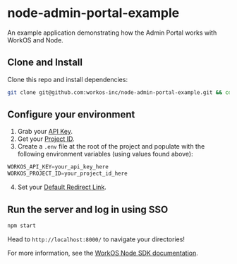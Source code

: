 # node-admin-portal-example

An example application demonstrating how the Admin Portal works with WorkOS and Node.

## Clone and Install

Clone this repo and install dependencies:

```sh
git clone git@github.com:workos-inc/node-admin-portal-example.git && cd node-admin-portal-example && npm install
```

## Configure your environment

1. Grab your [API Key](https://dashboard.workos.com/api-keys).
2. Get your [Project ID](https://dashboard.workos.com/sso/configuration).
3. Create a `.env` file at the root of the project and populate with the
following environment variables (using values found above):

```typescript
WORKOS_API_KEY=your_api_key_here
WORKOS_PROJECT_ID=your_project_id_here
```

4. Set your [Default Redirect Link](https://dashboard.workos.com/admin-portal).

## Run the server and log in using SSO

```sh
npm start
```

Head to `http://localhost:8000/` to navigate your directories!

For more information, see the [WorkOS Node SDK documentation](https://docs.workos.com/sdk/node).
